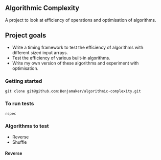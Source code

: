 ## Algorithmic Complexity ##

A project to look at efficiency of operations and optimisation of algorithms.

## Project goals ##

- Write a timing framework to test the efficiency of algorithms with different sized input arrays.
- Test the efficiency of various built-in algorithms.
- Write my own version of these algorithms and experiment with optimisation.

### Getting started ###

`git clone git@github.com:Benjamaker/algorithmic-complexity.git`


### To run tests ###

`rspec`

### Algorithms to test ###

- Reverse
- Shuffle

#### Reverse ####

